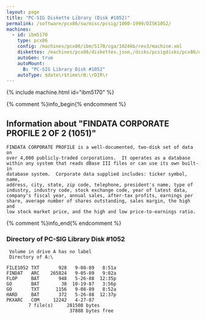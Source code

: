 ```yaml
---
layout: page
title: "PC-SIG Diskette Library (Disk #1052)"
permalink: /software/pcx86/sw/misc/pcsig/1000-1999/DISK1052/
machines:
  - id: ibm5170
    type: pcx86
    config: /machines/pcx86/ibm/5170/cga/1024kb/rev3/machine.xml
    diskettes: /machines/pcx86/diskettes.json,/disks/pcsigdisks/pcx86/diskettes.json
    autoGen: true
    autoMount:
      B: "PC-SIG Library Disk #1052"
    autoType: $date\r$time\rB:\rDIR\r
---
```


{% include machine.html id="ibm5170" %}

{% comment %}info_begin{% endcomment %}

## Information about "FINDATA CORPORATE PROFILE 2 OF 2 (1051)"

    FINDATA CORPORATE PROFILE is a well-documented, two-disk set of data on
    over 4,000 publicly-traded corporations.  It operates as a database
    within any system that reads dBase III files or can use its own built-in
    database system.  Corporate data supplied includes: ticker symbol, name,
    address, city, state, zip code, telephone, president's name, type of
    industry, industry code, stock exchange code, year of latest data,
    company's fiscal year, annual sales, after-tax profits, earnings per
    share, average number of shares outstanding, sales margin, the high and
    low stock market price, and the high and low price-to-earnings ratio.
{% comment %}info_end{% endcomment %}


### Directory of PC-SIG Library Disk #1052

     Volume in drive A has no label
     Directory of A:\

    FILE1052 TXT       928   9-08-89   8:51a
    FINDAT   ARC    265824   9-05-89   9:02a
    FLOP     BAT       948   5-26-88  12:35p
    GO       BAT        38  10-19-87   3:56p
    GO       TXT      1156   9-08-89   8:52a
    HARD     BAT       372   5-26-88  12:37p
    PKXARC   COM     12242   4-27-87
            7 file(s)     281508 bytes
                           37888 bytes free

